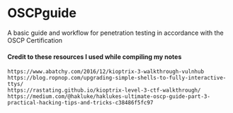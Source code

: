 # OSCPguide
A basic guide and workflow for penetration testing in accordance with the OSCP Certification


#### Credit to these resources I used while compiling my notes
```
https://www.abatchy.com/2016/12/kioptrix-3-walkthrough-vulnhub
https://blog.ropnop.com/upgrading-simple-shells-to-fully-interactive-ttys/
https://rastating.github.io/kioptrix-level-3-ctf-walkthrough/
https://medium.com/@hakluke/haklukes-ultimate-oscp-guide-part-3-practical-hacking-tips-and-tricks-c38486f5fc97
```

